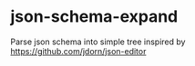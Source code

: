 # json-schema-expand
Parse json schema into simple tree
inspired by https://github.com/jdorn/json-editor


